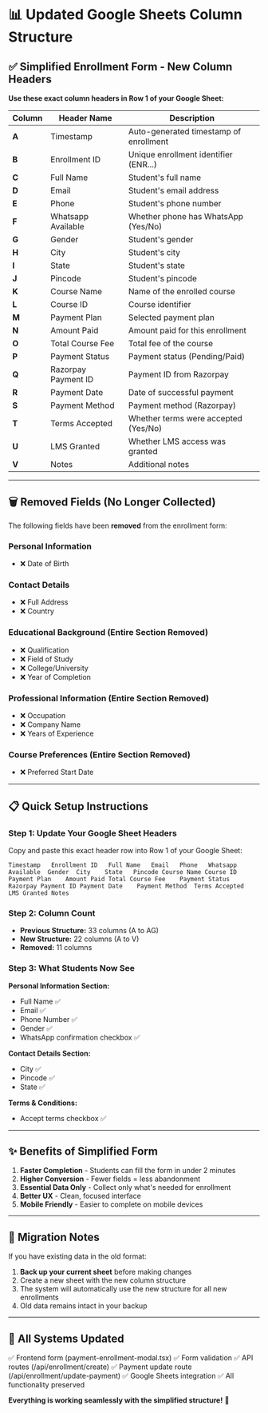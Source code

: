 # 📊 Updated Google Sheets Column Structure

## ✅ Simplified Enrollment Form - New Column Headers

**Use these exact column headers in Row 1 of your Google Sheet:**

| Column | Header Name         | Description                            |
| ------ | ------------------- | -------------------------------------- |
| **A**  | Timestamp           | Auto-generated timestamp of enrollment |
| **B**  | Enrollment ID       | Unique enrollment identifier (ENR...)  |
| **C**  | Full Name           | Student's full name                    |
| **D**  | Email               | Student's email address                |
| **E**  | Phone               | Student's phone number                 |
| **F**  | Whatsapp Available  | Whether phone has WhatsApp (Yes/No)    |
| **G**  | Gender              | Student's gender                       |
| **H**  | City                | Student's city                         |
| **I**  | State               | Student's state                        |
| **J**  | Pincode             | Student's pincode                      |
| **K**  | Course Name         | Name of the enrolled course            |
| **L**  | Course ID           | Course identifier                      |
| **M**  | Payment Plan        | Selected payment plan                  |
| **N**  | Amount Paid         | Amount paid for this enrollment        |
| **O**  | Total Course Fee    | Total fee of the course                |
| **P**  | Payment Status      | Payment status (Pending/Paid)          |
| **Q**  | Razorpay Payment ID | Payment ID from Razorpay               |
| **R**  | Payment Date        | Date of successful payment             |
| **S**  | Payment Method      | Payment method (Razorpay)              |
| **T**  | Terms Accepted      | Whether terms were accepted (Yes/No)   |
| **U**  | LMS Granted         | Whether LMS access was granted         |
| **V**  | Notes               | Additional notes                       |

---

## 🗑️ Removed Fields (No Longer Collected)

The following fields have been **removed** from the enrollment form:

### Personal Information

- ❌ Date of Birth

### Contact Details

- ❌ Full Address
- ❌ Country

### Educational Background (Entire Section Removed)

- ❌ Qualification
- ❌ Field of Study
- ❌ College/University
- ❌ Year of Completion

### Professional Information (Entire Section Removed)

- ❌ Occupation
- ❌ Company Name
- ❌ Years of Experience

### Course Preferences (Entire Section Removed)

- ❌ Preferred Start Date

---

## 📋 Quick Setup Instructions

### Step 1: Update Your Google Sheet Headers

Copy and paste this exact header row into Row 1 of your Google Sheet:

```
Timestamp	Enrollment ID	Full Name	Email	Phone	Whatsapp Available	Gender	City	State	Pincode	Course Name	Course ID	Payment Plan	Amount Paid	Total Course Fee	Payment Status	Razorpay Payment ID	Payment Date	Payment Method	Terms Accepted	LMS Granted	Notes
```

### Step 2: Column Count

- **Previous Structure:** 33 columns (A to AG)
- **New Structure:** 22 columns (A to V)
- **Removed:** 11 columns

### Step 3: What Students Now See

**Personal Information Section:**

- Full Name ✅
- Email ✅
- Phone Number ✅
- Gender ✅
- WhatsApp confirmation checkbox ✅

**Contact Details Section:**

- City ✅
- Pincode ✅
- State ✅

**Terms & Conditions:**

- Accept terms checkbox ✅

---

## ✨ Benefits of Simplified Form

1. **Faster Completion** - Students can fill the form in under 2 minutes
2. **Higher Conversion** - Fewer fields = less abandonment
3. **Essential Data Only** - Collect only what's needed for enrollment
4. **Better UX** - Clean, focused interface
5. **Mobile Friendly** - Easier to complete on mobile devices

---

## 🔄 Migration Notes

If you have existing data in the old format:

1. **Back up your current sheet** before making changes
2. Create a new sheet with the new column structure
3. The system will automatically use the new structure for all new enrollments
4. Old data remains intact in your backup

---

## 🚀 All Systems Updated

✅ Frontend form (payment-enrollment-modal.tsx)
✅ Form validation
✅ API routes (/api/enrollment/create)
✅ Payment update route (/api/enrollment/update-payment)
✅ Google Sheets integration
✅ All functionality preserved

**Everything is working seamlessly with the simplified structure!** 🎉
